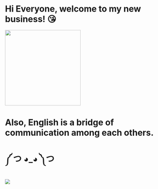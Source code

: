 # Hi Everyone, welcome to my new business! 😘

<img src="https://res.cloudinary.com/dkul1vhg8/image/upload/v1594476304/1594476041748.png" width=250 />

# Also, English is a bridge of communication among each others. 
# ༼ つ ◕_◕ ༽つ

<img src="https://res.cloudinary.com/dkul1vhg8/image/upload/v1594477069/1594477039721.gif" />
